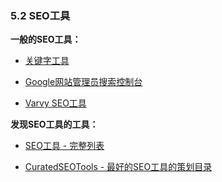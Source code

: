 <!-- 5.2 - SEO Tools -->
### 5.2 SEO工具

<!-- General SEO Tools:-->
**一般的SEO工具：**

<!-- Keyword Tool -->
+ [关键字工具](http://keywordtool.io/)

<!-- Google Webmasters Search Console -->
+ [Google网站管理员搜索控制台](https://www.google.com/webmasters/)

<!-- Varvy SEO tool -->
+ [Varvy SEO工具](https://varvy.com/tools/)


**发现SEO工具的工具：**

<!-- SEO Tools - The Complete List -->
+ [SEO工具 - 完整列表](http://backlinko.com/seo-tools)

<!-- CuratedSEOTools - Curated directory of the best SEO tools -->
+ [CuratedSEOTools - 最好的SEO工具的策划目录](https://curatedseotools.com/)
